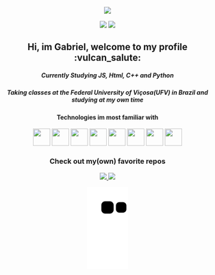 <p align="center">
  
  <img src="https://i.imgur.com/MBvlDKf.png" style="width: 800px;">
 
</p>

<p align="center">
  
  <img src="https://github-readme-stats.vercel.app/api?username=gabrieltheophilo&show_icons=true&include_all_commits&count_private=true&hide=issues,prs&custom_title=Github%20Activity&theme=dracula" height="125" />

  <img src="https://github-readme-stats.vercel.app/api/top-langs/?username=gabrieltheophilo&hide=c%23&card_width=250&custom_title=Most%20used%20languages&langs_count=6&layout=compact&theme=dracula" height="125"/>
  <div = align="center">
 <h2 align="center">Hi, im Gabriel, welcome to my profile :vulcan_salute:</h2>
  <h5 align="center">Currently Studying JS, Html, C++ and Python</h4>
  <h5 align="center">Taking classes at the Federal University of Viçosa(UFV) in Brazil and studying at my own time</h4>
  <div align="center">
  <h4>Technologies im most familiar with</h4>
  
  <img src="https://cdn.jsdelivr.net/gh/devicons/devicon/icons/git/git-original.svg" width="40" height="40" />
  <img src="https://cdn.jsdelivr.net/gh/devicons/devicon/icons/linux/linux-original.svg" width="40" height="40"/>
  <img src="https://cdn.jsdelivr.net/gh/devicons/devicon/icons/python/python-original.svg" width="40" height="40" />
  <img src="https://cdn.jsdelivr.net/gh/devicons/devicon/icons/numpy/numpy-original.svg" width="40" height="40"/>
  <img src="https://cdn.jsdelivr.net/gh/devicons/devicon/icons/photoshop/photoshop-plain.svg" width="40" height="40"/>
  <img src="https://cdn.jsdelivr.net/gh/devicons/devicon/icons/illustrator/illustrator-plain.svg" width="40" height="40"/>
  <img src="https://cdn.jsdelivr.net/gh/devicons/devicon/icons/cplusplus/cplusplus-original.svg"  width="40" height="40"/>
  <img src="https://cdn.jsdelivr.net/gh/devicons/devicon/icons/c/c-original.svg" width="40" height="40"/>
</div>
    <h3>Check out my(own) favorite repos</h3>
  <a href="https://github.com/GabrielTheophilo/ConwaysGame">
  <img  src="https://github-readme-stats.vercel.app/api/pin/?username=GabrielTheophilo&repo=ConwaysGame&theme=dracula" height="125" />
  </a>
  
  <a href="https://github.com/GabrielTheophilo/NewsApiScript">
  <img  src="https://github-readme-stats.vercel.app/api/pin/?username=GabrielTheophilo&repo=NewsApiScript&theme=dracula" height="125"/>
  </a>
</p>


<p align="center">
  
  <img src="https://github.com/gabrieltheophilo/gabrieltheophilo/blob/output/github-contribution-grid-snake.svg">
  
</p>





